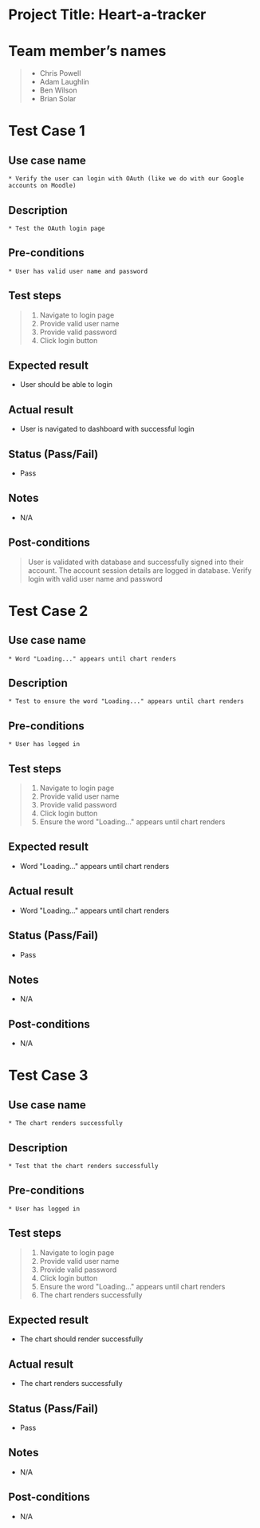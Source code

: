 # Project Title: Heart-a-tracker

# Team member’s names
> * Chris Powell
> * Adam Laughlin
> * Ben Wilson
> * Brian Solar

# Test Case 1
## Use case name
    * Verify the user can login with OAuth (like we do with our Google accounts on Moodle)
## Description
    * Test the OAuth login page
## Pre-conditions
    * User has valid user name and password
## Test steps
   > 1. Navigate to login page
   > 2. Provide valid user name
   > 3. Provide valid password
   > 4. Click login button
## Expected result
   * User should be able to login
## Actual result
   * User is navigated to dashboard with successful login
## Status (Pass/Fail)
   * Pass
## Notes
   * N/A
## Post-conditions
   > User is validated with database and successfully signed into their account.
   > The account session details are logged in database.
   > Verify login with valid user name and password

# Test Case 2
## Use case name
    * Word "Loading..." appears until chart renders
## Description
    * Test to ensure the word "Loading..." appears until chart renders
## Pre-conditions
    * User has logged in
## Test steps
   > 1. Navigate to login page
   > 2. Provide valid user name
   > 3. Provide valid password
   > 4. Click login button
   > 5. Ensure the word "Loading..." appears until chart renders
## Expected result
   * Word "Loading..." appears until chart renders
## Actual result
   * Word "Loading..." appears until chart renders
## Status (Pass/Fail)
   * Pass
## Notes
   * N/A
## Post-conditions
   * N/A
   
# Test Case 3
## Use case name
    * The chart renders successfully
## Description
    * Test that the chart renders successfully
## Pre-conditions
    * User has logged in
## Test steps
   > 1. Navigate to login page
   > 2. Provide valid user name
   > 3. Provide valid password
   > 4. Click login button
   > 5. Ensure the word "Loading..." appears until chart renders
   > 6. The chart renders successfully
## Expected result
   * The chart should render successfully
## Actual result
   * The chart renders successfully
## Status (Pass/Fail)
   * Pass
## Notes
   * N/A
## Post-conditions
   * N/A
